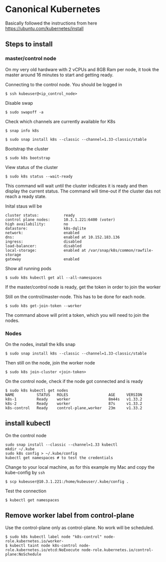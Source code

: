 # Canonical Kubernetes 

Basically followed the instructions from here https://ubuntu.com/kubernetes/install

## Steps to install 

### master/control node

On my very old hardware with 2 vCPUs and 8GB Ram per node, it took the master
around 16 minutes to start and getting ready.

Connecting to the control node. You should be logged in

    $ ssh kubeuser@<ip_control_node>

Disable swap

    $ sudo swapoff -a

Check which channels are currently available for K8s

    $ snap info k8s
 
    $ sudo snap install k8s --classic --channel=1.33-classic/stable

Bootstrap the cluster

    $ sudo k8s bootstrap

View status of the cluster

    $ sudo k8s status --wait-ready

This command will wait until the cluster indicates it is ready and then
display the current status. The command will time-out if the cluster das not reach
a ready state.

Inital staus will be

```
cluster status:           ready
control plane nodes:      10.3.1.221:6400 (voter)
high availability:        no
datastore:                k8s-dqlite
network:                  enabled
dns:                      enabled at 10.152.183.136
ingress:                  disabled
load-balancer:            disabled
local-storage:            enabled at /var/snap/k8s/common/rawfile-storage
gateway                   enabled
```

Show all running pods

    $ sudo k8s kubectl get all --all-namespaces

If the master/control node is ready,
get the token in order to join the worker

Still on the control/master-node. This has to be done for each node.

    $ sudo k8s get-join-token --worker

The command above will print a token, which you will need to join the nodes.

### Nodes

On the nodes, install the k8s snap

    $ sudo snap install k8s --classic --channel=1.33-classic/stable

Then still on the node, join the worker node

    $ sudo k8s join-cluster <join-token>

On the control node, check if the node got connected and is ready

```
$ sudo k8s kubectl get nodes
NAME          STATUS   ROLES                  AGE     VERSION
k8s-1         Ready    worker                 8m44s   v1.33.2
k8s-2         Ready    worker                 87s     v1.33.2
k8s-control   Ready    control-plane,worker   23m     v1.33.2
```

## install kubectl

On the control node

```
sudo snap install --classic --channel=1.33 kubectl
mkdir ~/.kube
sudo k8s config > ~/.kube/config
kubectl get namespaces # to test the credentials
```

Change to your local machine, as for this example my Mac and copy the kube-config
by `ssh`

    $ scp kubeuser@10.3.1.221:/home/kubeuser/.kube/config .

Test the connection

    $ kubectl get namespaces

## Remove worker label from control-plane

Use the control-plane only as control-plane. No work will be scheduled.

    $ sudo k8s kubectl label node "k8s-control" node-role.kubernetes.io/worker-
    $ kubectl taint node k8s-control node-role.kubernetes.io/etcd:NoExecute node-role.kubernetes.io/control-plane:NoSchedule
